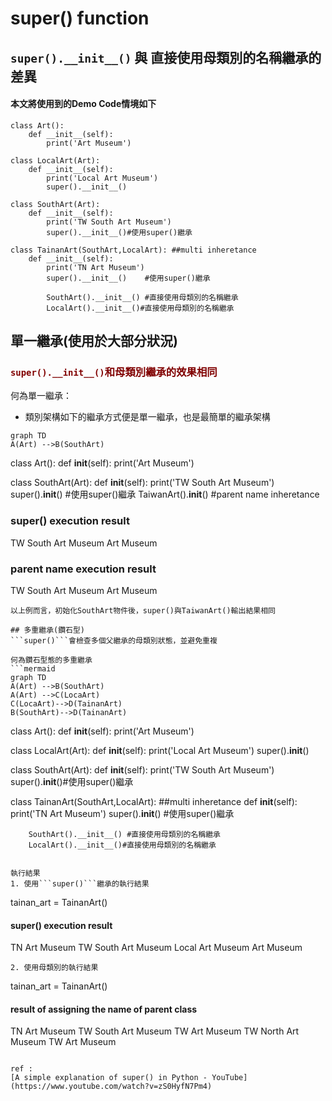 # super() function
## ```super().__init__()``` 與 直接使用母類別的名稱繼承的差異
#### 本文將使用到的Demo Code情境如下
```
class Art():
	def __init__(self):
		print('Art Museum')

class LocalArt(Art):
	def __init__(self):
		print('Local Art Museum')
		super().__init__() 

class SouthArt(Art):
	def __init__(self):
		print('TW South Art Museum')
		super().__init__()#使用super()繼承

class TainanArt(SouthArt,LocalArt): ##multi inheretance
	def __init__(self):
		print('TN Art Museum')
		super().__init__()    #使用super()繼承
		    
		SouthArt().__init__() #直接使用母類別的名稱繼承
		LocalArt().__init__()#直接使用母類別的名稱繼承
```
## 單一繼承(使用於大部分狀況)
### **<font color=#800000>```super().__init__()```和母類別繼承的效果相同</font>**
何為單一繼承：
* 類別架構如下的繼承方式便是單一繼承，也是最簡單的繼承架構
```mermaid
graph TD
A(Art) -->B(SouthArt)
```
class Art():
	def __init__(self):
		print('Art Museum')

class SouthArt(Art):
	def __init__(self):
		print('TW South Art Museum')
		super().__init__()     #使用super()繼承
		TaiwanArt().__init__() #parent name inheretance

### super() execution result ###
TW South Art Museum
Art Museum

### parent name execution result ###
TW South Art Museum
Art Museum
```
以上例而言，初始化SouthArt物件後，super()與TaiwanArt()輸出結果相同

## 多重繼承(鑽石型)
```super()```會檢查多個父繼承的母類別狀態，並避免重複

何為鑽石型態的多重繼承
```mermaid
graph TD
A(Art) -->B(SouthArt)
A(Art) -->C(LocaArt)
C(LocaArt)-->D(TainanArt)
B(SouthArt)-->D(TainanArt)
```
class Art():
	def __init__(self):
		print('Art Museum')

class LocalArt(Art):
	def __init__(self):
		print('Local Art Museum')
		super().__init__() 

class SouthArt(Art):
	def __init__(self):
		print('TW South Art Museum')
		super().__init__()#使用super()繼承

class TainanArt(SouthArt,LocalArt): ##multi inheretance
	def __init__(self):
		print('TN Art Museum')
		super().__init__()    #使用super()繼承
		    
		SouthArt().__init__() #直接使用母類別的名稱繼承
		LocalArt().__init__()#直接使用母類別的名稱繼承
```

執行結果
1. 使用```super()```繼承的執行結果
```
tainan_art = TainanArt()
#### super() execution result ####
TN Art Museum
TW South Art Museum
Local Art Museum
Art Museum
```
2. 使用母類別的執行結果
```
tainan_art = TainanArt()
#### result of assigning the name of parent class ####
TN Art Museum
TW South Art Museum
TW Art Museum
TW North Art Museum
TW Art Museum
```

ref : 
[A simple explanation of super() in Python - YouTube](https://www.youtube.com/watch?v=zS0HyfN7Pm4)

